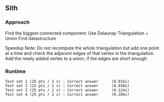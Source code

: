 ## Sith

### Approach

Find the biggest connected component: Use Delaunay Triangulation + Union Find datastructure

Speedup Note: Do not recompute the whole triangulation but add one point at a time and check the adjacent edges of that vertex in the triangulation. Add the newly added vertex to a union, if the edges are short enough


### Runtime

```
Test set 1 (25 pts / 2 s) : Correct answer      (0.015s)
Test set 2 (25 pts / 2 s) : Correct answer      (0.038s)
Test set 3 (25 pts / 2 s) : Correct answer      (0.124s)
Test set 4 (25 pts / 2 s) : Correct answer      (0.286s)
```

